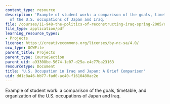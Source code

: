 ```yaml
---
content_type: resource
description: 'Example of student work: a comparison of the goals, timetable, and organization
  of the U.S. occupations of Japan and Iraq.'
file: /courses/11-948-the-politics-of-reconstructing-iraq-spring-2005/dd1c8a46bb77fad0ac40f1610480ac2e_kwack_final.pdf
file_type: application/pdf
learning_resource_types:
- Projects
license: https://creativecommons.org/licenses/by-nc-sa/4.0/
ocw_type: OCWFile
parent_title: Projects
parent_type: CourseSection
parent_uid: a93308be-5674-1e07-d25a-e4c77ba23163
resourcetype: Document
title: 'U.S. Occupation in Iraq and Japan: A Brief Comparison'
uid: dd1c8a46-bb77-fad0-ac40-f1610480ac2e
---
```

Example of student work: a comparison of the goals, timetable, and organization of the U.S. occupations of Japan and Iraq.